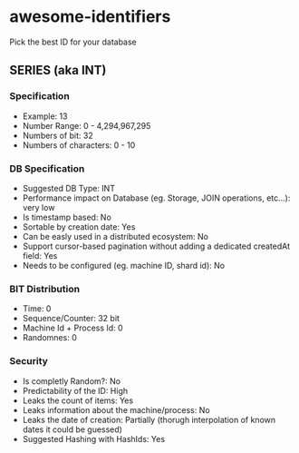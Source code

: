 # awesome-identifiers
Pick the best ID for your database


## SERIES (aka INT)
### Specification
* Example: 13
* Number Range: 0 - 4,294,967,295
* Numbers of bit: 32
* Numbers of characters: 0 - 10

### DB Specification
* Suggested DB Type: INT
* Performance impact on Database (eg. Storage, JOIN operations, etc...): very low
* Is timestamp based: No
* Sortable by creation date: Yes
* Can be easly used in a distributed ecosystem: No
* Support cursor-based pagination without adding a dedicated createdAt field: Yes
* Needs to be configured (eg. machine ID, shard id): No

### BIT Distribution
* Time: 0
* Sequence/Counter: 32 bit
* Machine Id + Process Id: 0
* Randomnes: 0

### Security
* Is completly Random?: No
* Predictability of the ID: High
* Leaks the count of items: Yes
* Leaks information about the machine/process: No
* Leaks the date of creation: Partially (thorugh interpolation of known dates it could be guessed)
* Suggested Hashing with HashIds: Yes
